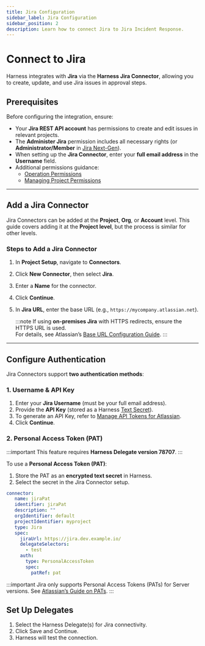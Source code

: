 ```yaml
---
title: Jira Configuration
sidebar_label: Jira Configuration
sidebar_position: 2
description: Learn how to connect Jira to Jira Incident Response.
---
```

# Connect to Jira

Harness integrates with **Jira** via the **Harness Jira Connector**, allowing you to create, update, and use Jira issues in approval steps.

## Prerequisites

Before configuring the integration, ensure:

- Your **Jira REST API account** has permissions to create and edit issues in relevant projects.  
- The **Administer Jira** permission includes all necessary rights (or **Administrator/Member** in [Jira Next-Gen](https://confluence.atlassian.com/jirasoftwarecloud/overview-of-permissions-in-next-gen-projects-959283605.html)).  
- When setting up the **Jira Connector**, enter your **full email address** in the **Username** field.  
- Additional permissions guidance:  
  - [Operation Permissions](https://developer.atlassian.com/cloud/jira/platform/rest/v3/?utm_source=%2Fcloud%2Fjira%2Fplatform%2Frest%2F&utm_medium=302#permissions)  
  - [Managing Project Permissions](https://confluence.atlassian.com/adminjiracloud/managing-project-permissions-776636362.html#Managingprojectpermissions-Projectpermissionsoverview)  

---

## Add a Jira Connector

Jira Connectors can be added at the **Project**, **Org**, or **Account** level. This guide covers adding it at the **Project level**, but the process is similar for other levels.

### Steps to Add a Jira Connector

1. In **Project Setup**, navigate to **Connectors**.
2. Click **New Connector**, then select **Jira**.
3. Enter a **Name** for the connector.
4. Click **Continue**.
5. In **Jira URL**, enter the base URL (e.g., `https://mycompany.atlassian.net`).

   :::note
   If using **on-premises Jira** with HTTPS redirects, ensure the HTTPS URL is used.  
   For details, see Atlassian’s [Base URL Configuration Guide](https://confluence.atlassian.com/adminjiraserver071/configuring-the-base-url-802593107.html).
   :::

---

## Configure Authentication

Jira Connectors support **two authentication methods**:

### **1. Username & API Key**

1. Enter your **Jira Username** (must be your full email address).
2. Provide the **API Key** (stored as a Harness [Text Secret](/docs/platform/secrets/add-use-text-secrets)).
3. To generate an API Key, refer to [Manage API Tokens for Atlassian](https://support.atlassian.com/atlassian-account/docs/manage-api-tokens-for-your-atlassian-account/).
4. Click **Continue**.

### **2. Personal Access Token (PAT)**

:::important
This feature requires **Harness Delegate version 78707**.
:::

To use a **Personal Access Token (PAT)**:

1. Store the PAT as an **encrypted text secret** in Harness.
2. Select the secret in the Jira Connector setup.

```yaml
connector:
   name: jiraPat
   identifier: jiraPat
   description: ""
   orgIdentifier: default
   projectIdentifier: myproject
   type: Jira
   spec:
     jiraUrl: https://jira.dev.example.io/
     delegateSelectors:
       - test
     auth:
       type: PersonalAccessToken
       spec:
         patRef: pat
```
:::important
Jira only supports Personal Access Tokens (PATs) for Server versions.
See [Atlassian’s Guide on PATs](https://confluence.atlassian.com/enterprise/using-personal-access-tokens-1026032365.html).
:::

## Set Up Delegates
1.	Select the Harness Delegate(s) for Jira connectivity.
2.	Click Save and Continue.
3.	Harness will test the connection.
